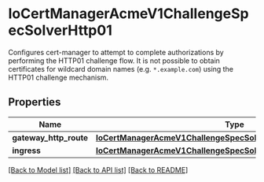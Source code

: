 # IoCertManagerAcmeV1ChallengeSpecSolverHttp01

Configures cert-manager to attempt to complete authorizations by performing the HTTP01 challenge flow. It is not possible to obtain certificates for wildcard domain names (e.g. `*.example.com`) using the HTTP01 challenge mechanism.
## Properties
Name | Type | Description | Notes
------------ | ------------- | ------------- | -------------
**gateway_http_route** | [**IoCertManagerAcmeV1ChallengeSpecSolverHttp01GatewayHTTPRoute**](IoCertManagerAcmeV1ChallengeSpecSolverHttp01GatewayHTTPRoute.md) |  | [optional] 
**ingress** | [**IoCertManagerAcmeV1ChallengeSpecSolverHttp01Ingress**](IoCertManagerAcmeV1ChallengeSpecSolverHttp01Ingress.md) |  | [optional] 

[[Back to Model list]](../README.md#documentation-for-models) [[Back to API list]](../README.md#documentation-for-api-endpoints) [[Back to README]](../README.md)



